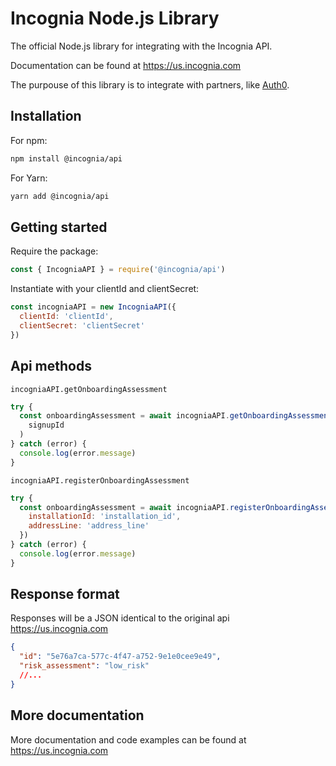 # Incognia Node.js Library

The official Node.js library for integrating with the Incognia API.

Documentation can be found at <https://us.incognia.com>

The purpouse of this library is to integrate with partners, like [Auth0](https://auth0.com).

## Installation

For npm:

```sh
npm install @incognia/api
```

For Yarn:

```sh
yarn add @incognia/api
```

## Getting started

Require the package:

```js
const { IncogniaAPI } = require('@incognia/api')
```

Instantiate with your clientId and clientSecret:

```js
const incogniaAPI = new IncogniaAPI({
  clientId: 'clientId',
  clientSecret: 'clientSecret'
})
```

## Api methods

`incogniaAPI.getOnboardingAssessment`

```js
try {
  const onboardingAssessment = await incogniaAPI.getOnboardingAssessment(
    signupId
  )
} catch (error) {
  console.log(error.message)
}
```

`incogniaAPI.registerOnboardingAssessment`

```js
try {
  const onboardingAssessment = await incogniaAPI.registerOnboardingAssessment({
    installationId: 'installation_id',
    addressLine: 'address_line'
  })
} catch (error) {
  console.log(error.message)
}
```

## Response format

Responses will be a JSON identical to the original api <https://us.incognia.com>

```json
{
  "id": "5e76a7ca-577c-4f47-a752-9e1e0cee9e49",
  "risk_assessment": "low_risk"
  //...
}
```

## More documentation

More documentation and code examples can be found at <https://us.incognia.com>

